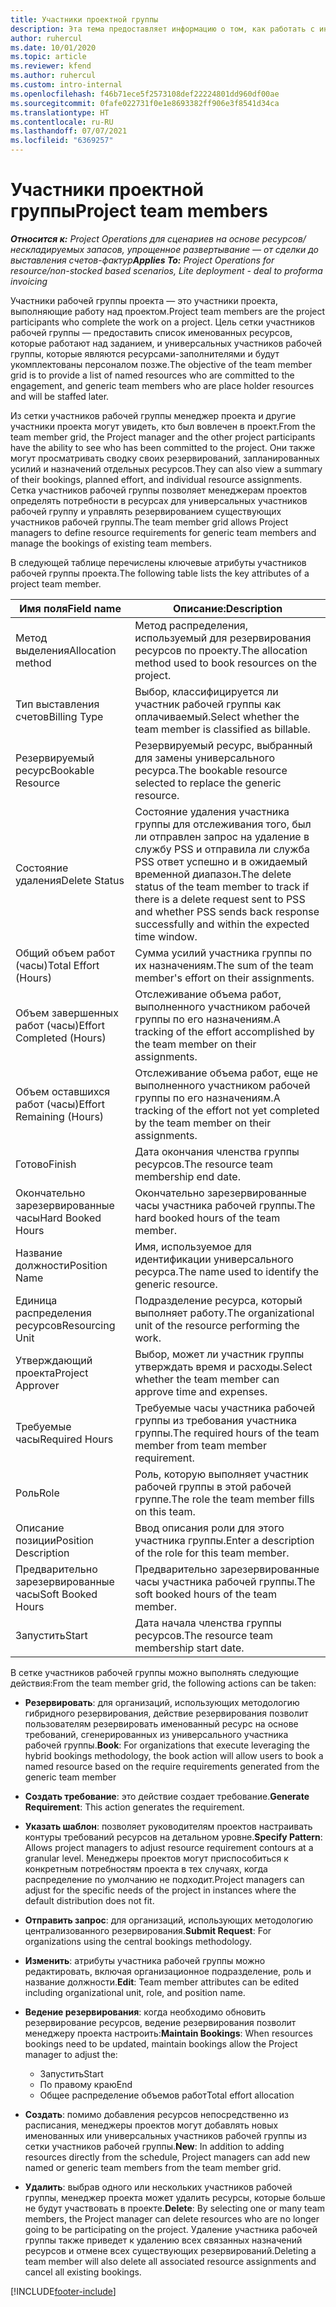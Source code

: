 ```yaml
---
title: Участники проектной группы
description: Эта тема предоставляет информацию о том, как работать с информацией об участниках рабочей группы проекта, атрибутами и расписанием.
author: ruhercul
ms.date: 10/01/2020
ms.topic: article
ms.reviewer: kfend
ms.author: ruhercul
ms.custom: intro-internal
ms.openlocfilehash: f46b71ece5f2573108def22224801dd960df00ae
ms.sourcegitcommit: 0fafe022731f0e1e8693382ff906e3f8541d34ca
ms.translationtype: HT
ms.contentlocale: ru-RU
ms.lasthandoff: 07/07/2021
ms.locfileid: "6369257"
---
```

# <a name="project-team-members"></a><span data-ttu-id="bcd1e-103">Участники проектной группы</span><span class="sxs-lookup"><span data-stu-id="bcd1e-103">Project team members</span></span>

<span data-ttu-id="bcd1e-104">_**Относится к:** Project Operations для сценариев на основе ресурсов/нескладируемых запасов, упрощенное развертывание — от сделки до выставления счетов-фактур_</span><span class="sxs-lookup"><span data-stu-id="bcd1e-104">_**Applies To:** Project Operations for resource/non-stocked based scenarios, Lite deployment - deal to proforma invoicing_</span></span>

<span data-ttu-id="bcd1e-105">Участники рабочей группы проекта — это участники проекта, выполняющие работу над проектом.</span><span class="sxs-lookup"><span data-stu-id="bcd1e-105">Project team members are the project participants who complete the work on a project.</span></span> <span data-ttu-id="bcd1e-106">Цель сетки участников рабочей группы — предоставить список именованных ресурсов, которые работают над заданием, и универсальных участников рабочей группы, которые являются ресурсами-заполнителями и будут укомплектованы персоналом позже.</span><span class="sxs-lookup"><span data-stu-id="bcd1e-106">The objective of the team member grid is to provide a list of named resources who are committed to the engagement, and generic team members who are place holder resources and will be staffed later.</span></span>

<span data-ttu-id="bcd1e-107">Из сетки участников рабочей группы менеджер проекта и другие участники проекта могут увидеть, кто был вовлечен в проект.</span><span class="sxs-lookup"><span data-stu-id="bcd1e-107">From the team member grid, the Project manager and the other project participants have the ability to see who has been committed to the project.</span></span> <span data-ttu-id="bcd1e-108">Они также могут просматривать сводку своих резервирований, запланированных усилий и назначений отдельных ресурсов.</span><span class="sxs-lookup"><span data-stu-id="bcd1e-108">They can also view a summary of their bookings, planned effort, and individual resource assignments.</span></span> <span data-ttu-id="bcd1e-109">Сетка участников рабочей группы позволяет менеджерам проектов определять потребности в ресурсах для универсальных участников рабочей группу и управлять резервированием существующих участников рабочей группы.</span><span class="sxs-lookup"><span data-stu-id="bcd1e-109">The team member grid allows Project managers to define resource requirements for generic team members and manage the bookings of existing team members.</span></span>

<span data-ttu-id="bcd1e-110">В следующей таблице перечислены ключевые атрибуты участников рабочей группы проекта.</span><span class="sxs-lookup"><span data-stu-id="bcd1e-110">The following table lists the key attributes of a project team member.</span></span>

| <span data-ttu-id="bcd1e-111">Имя поля</span><span class="sxs-lookup"><span data-stu-id="bcd1e-111">Field name</span></span>          | <span data-ttu-id="bcd1e-112">Описание:</span><span class="sxs-lookup"><span data-stu-id="bcd1e-112">Description</span></span>                                                                                                                                                                  |
|--------------------------|-----------------------------------------------------------------------------------------------------------------------------------------------------------------------------------|
| <span data-ttu-id="bcd1e-113">Метод выделения</span><span class="sxs-lookup"><span data-stu-id="bcd1e-113">Allocation method</span></span>        | <span data-ttu-id="bcd1e-114">Метод распределения, используемый для резервирования ресурсов по проекту.</span><span class="sxs-lookup"><span data-stu-id="bcd1e-114">The allocation method used to book resources on the project.</span></span>                                                                         |
| <span data-ttu-id="bcd1e-115">Тип выставления счетов</span><span class="sxs-lookup"><span data-stu-id="bcd1e-115">Billing Type</span></span>             | <span data-ttu-id="bcd1e-116">Выбор, классифицируется ли участник рабочей группы как оплачиваемый.</span><span class="sxs-lookup"><span data-stu-id="bcd1e-116">Select whether the team member is classified as billable.</span></span>                                                                                                                                       |
| <span data-ttu-id="bcd1e-117">Резервируемый ресурс</span><span class="sxs-lookup"><span data-stu-id="bcd1e-117">Bookable Resource</span></span>        | <span data-ttu-id="bcd1e-118">Резервируемый ресурс, выбранный для замены универсального ресурса.</span><span class="sxs-lookup"><span data-stu-id="bcd1e-118">The bookable resource selected to replace the generic resource.</span></span>                                                                                                                   |
| <span data-ttu-id="bcd1e-119">Состояние удаления</span><span class="sxs-lookup"><span data-stu-id="bcd1e-119">Delete Status</span></span>            | <span data-ttu-id="bcd1e-120">Состояние удаления участника группы для отслеживания того, был ли отправлен запрос на удаление в службу PSS и отправила ли служба PSS ответ успешно и в ожидаемый временной диапазон.</span><span class="sxs-lookup"><span data-stu-id="bcd1e-120">The delete status of the team member to track if there is a delete request sent to PSS and whether PSS sends back response successfully and within the expected time window.</span></span> |
| <span data-ttu-id="bcd1e-121">Общий объем работ (часы)</span><span class="sxs-lookup"><span data-stu-id="bcd1e-121">Total Effort (Hours)</span></span>     | <span data-ttu-id="bcd1e-122">Сумма усилий участника группы по их назначениям.</span><span class="sxs-lookup"><span data-stu-id="bcd1e-122">The sum of the team member's effort on their assignments.</span></span>                                                                                                                         |
| <span data-ttu-id="bcd1e-123">Объем завершенных работ (часы)</span><span class="sxs-lookup"><span data-stu-id="bcd1e-123">Effort Completed (Hours)</span></span> | <span data-ttu-id="bcd1e-124">Отслеживание объема работ, выполненного участником рабочей группы по его назначениям.</span><span class="sxs-lookup"><span data-stu-id="bcd1e-124">A tracking of the effort accomplished by the team member on their assignments.</span></span>                                                                                           |
| <span data-ttu-id="bcd1e-125">Объем оставшихся работ (часы)</span><span class="sxs-lookup"><span data-stu-id="bcd1e-125">Effort Remaining (Hours)</span></span> | <span data-ttu-id="bcd1e-126">Отслеживание объема работ, еще не выполненного участником рабочей группы по его назначениям.</span><span class="sxs-lookup"><span data-stu-id="bcd1e-126">A tracking of the effort not yet completed by the team member on their assignments.</span></span>                                                                                    |
| <span data-ttu-id="bcd1e-127">Готово</span><span class="sxs-lookup"><span data-stu-id="bcd1e-127">Finish</span></span>                   | <span data-ttu-id="bcd1e-128">Дата окончания членства группы ресурсов.</span><span class="sxs-lookup"><span data-stu-id="bcd1e-128">The resource team membership end date.</span></span>                                                                                                                                            |
| <span data-ttu-id="bcd1e-129">Окончательно зарезервированные часы</span><span class="sxs-lookup"><span data-stu-id="bcd1e-129">Hard Booked Hours</span></span>        | <span data-ttu-id="bcd1e-130">Окончательно зарезервированные часы участника рабочей группы.</span><span class="sxs-lookup"><span data-stu-id="bcd1e-130">The hard booked hours of the team member.</span></span>                                                                                                                                                                |
| <span data-ttu-id="bcd1e-131">Название должности</span><span class="sxs-lookup"><span data-stu-id="bcd1e-131">Position Name</span></span>            | <span data-ttu-id="bcd1e-132">Имя, используемое для идентификации универсального ресурса.</span><span class="sxs-lookup"><span data-stu-id="bcd1e-132">The name used to identify the generic resource.</span></span>                                                                                                                                   |
| <span data-ttu-id="bcd1e-133">Единица распределения ресурсов</span><span class="sxs-lookup"><span data-stu-id="bcd1e-133">Resourcing Unit</span></span>          | <span data-ttu-id="bcd1e-134">Подразделение ресурса, который выполняет работу.</span><span class="sxs-lookup"><span data-stu-id="bcd1e-134">The organizational unit of the resource performing the work.</span></span>                                                                                                                      |
| <span data-ttu-id="bcd1e-135">Утверждающий проекта</span><span class="sxs-lookup"><span data-stu-id="bcd1e-135">Project Approver</span></span>         | <span data-ttu-id="bcd1e-136">Выбор, может ли участник группы утверждать время и расходы.</span><span class="sxs-lookup"><span data-stu-id="bcd1e-136">Select whether the team member can approve time and expenses.</span></span>                                                                                                                     |
| <span data-ttu-id="bcd1e-137">Требуемые часы</span><span class="sxs-lookup"><span data-stu-id="bcd1e-137">Required Hours</span></span>           | <span data-ttu-id="bcd1e-138">Требуемые часы участника рабочей группы из требования участника группы.</span><span class="sxs-lookup"><span data-stu-id="bcd1e-138">The required hours of the team member from team member requirement.</span></span>                                                                                                                       |
| <span data-ttu-id="bcd1e-139">Роль</span><span class="sxs-lookup"><span data-stu-id="bcd1e-139">Role</span></span>                     | <span data-ttu-id="bcd1e-140">Роль, которую выполняет участник рабочей группы в этой рабочей группе.</span><span class="sxs-lookup"><span data-stu-id="bcd1e-140">The role the team member fills on this team.</span></span>                                                                                                                                |
| <span data-ttu-id="bcd1e-141">Описание позиции</span><span class="sxs-lookup"><span data-stu-id="bcd1e-141">Position Description</span></span>     | <span data-ttu-id="bcd1e-142">Ввод описания роли для этого участника группы.</span><span class="sxs-lookup"><span data-stu-id="bcd1e-142">Enter a description of the role for this team member.</span></span>                                                                                                                             |
| <span data-ttu-id="bcd1e-143">Предварительно зарезервированные часы</span><span class="sxs-lookup"><span data-stu-id="bcd1e-143">Soft Booked Hours</span></span>        | <span data-ttu-id="bcd1e-144">Предварительно зарезервированные часы участника рабочей группы.</span><span class="sxs-lookup"><span data-stu-id="bcd1e-144">The soft booked hours of the team member.</span></span>                                                                                                                                                                 |
| <span data-ttu-id="bcd1e-145">Запустить</span><span class="sxs-lookup"><span data-stu-id="bcd1e-145">Start</span></span>                    | <span data-ttu-id="bcd1e-146">Дата начала членства группы ресурсов.</span><span class="sxs-lookup"><span data-stu-id="bcd1e-146">The resource team membership start date.</span></span>                                                                                                                                          |

<span data-ttu-id="bcd1e-147">В сетке участников рабочей группы можно выполнять следующие действия:</span><span class="sxs-lookup"><span data-stu-id="bcd1e-147">From the team member grid, the following actions can be taken:</span></span>

- <span data-ttu-id="bcd1e-148">**Резервировать**: для организаций, использующих методологию гибридного резервирования, действие резервирования позволит пользователям резервировать именованный ресурс на основе требований, сгенерированных из универсального участника рабочей группы.</span><span class="sxs-lookup"><span data-stu-id="bcd1e-148">**Book**: For organizations that execute leveraging the hybrid bookings methodology, the book action will allow users to book a named resource based on the require requirements generated from the generic team member</span></span>
- <span data-ttu-id="bcd1e-149">**Создать требование**: это действие создает требование.</span><span class="sxs-lookup"><span data-stu-id="bcd1e-149">**Generate Requirement**: This action generates the requirement.</span></span>
- <span data-ttu-id="bcd1e-150">**Указать шаблон**: позволяет руководителям проектов настраивать контуры требований ресурсов на детальном уровне.</span><span class="sxs-lookup"><span data-stu-id="bcd1e-150">**Specify Pattern**: Allows project managers to adjust resource requirement contours at a granular level.</span></span> <span data-ttu-id="bcd1e-151">Менеджеры проектов могут приспособиться к конкретным потребностям проекта в тех случаях, когда распределение по умолчанию не подходит.</span><span class="sxs-lookup"><span data-stu-id="bcd1e-151">Project managers can adjust for the specific needs of the project in instances where the default distribution does not fit.</span></span>
- <span data-ttu-id="bcd1e-152">**Отправить запрос**: для организаций, использующих методологию централизованного резервирования.</span><span class="sxs-lookup"><span data-stu-id="bcd1e-152">**Submit Request**: For organizations using the central bookings methodology.</span></span>
- <span data-ttu-id="bcd1e-153">**Изменить**: атрибуты участника рабочей группы можно редактировать, включая организационное подразделение, роль и название должности.</span><span class="sxs-lookup"><span data-stu-id="bcd1e-153">**Edit**: Team member attributes can be edited including organizational unit, role, and position name.</span></span>
- <span data-ttu-id="bcd1e-154">**Ведение резервирования**: когда необходимо обновить резервирование ресурсов, ведение резервирования позволит менеджеру проекта настроить:</span><span class="sxs-lookup"><span data-stu-id="bcd1e-154">**Maintain Bookings**: When resources bookings need to be updated, maintain bookings allow the Project manager to adjust the:</span></span>

    - <span data-ttu-id="bcd1e-155">Запустить</span><span class="sxs-lookup"><span data-stu-id="bcd1e-155">Start</span></span>
    - <span data-ttu-id="bcd1e-156">По правому краю</span><span class="sxs-lookup"><span data-stu-id="bcd1e-156">End</span></span>
    - <span data-ttu-id="bcd1e-157">Общее распределение объемов работ</span><span class="sxs-lookup"><span data-stu-id="bcd1e-157">Total effort allocation</span></span>

- <span data-ttu-id="bcd1e-158">**Создать**: помимо добавления ресурсов непосредственно из расписания, менеджеры проектов могут добавлять новых именованных или универсальных участников рабочей группы из сетки участников рабочей группы.</span><span class="sxs-lookup"><span data-stu-id="bcd1e-158">**New**: In addition to adding resources directly from the schedule, Project managers can add new named or generic team members from the team member grid.</span></span>
- <span data-ttu-id="bcd1e-159">**Удалить**: выбрав одного или нескольких участников рабочей группы, менеджер проекта может удалить ресурсы, которые больше не будут участвовать в проекте.</span><span class="sxs-lookup"><span data-stu-id="bcd1e-159">**Delete**: By selecting one or many team members, the Project manager can delete resources who are no longer going to be participating on the project.</span></span> <span data-ttu-id="bcd1e-160">Удаление участника рабочей группы также приведет к удалению всех связанных назначений ресурсов и отмене всех существующих резервирований.</span><span class="sxs-lookup"><span data-stu-id="bcd1e-160">Deleting a team member will also delete all associated resource assignments and  cancel all existing bookings.</span></span>


[!INCLUDE[footer-include](../includes/footer-banner.md)]